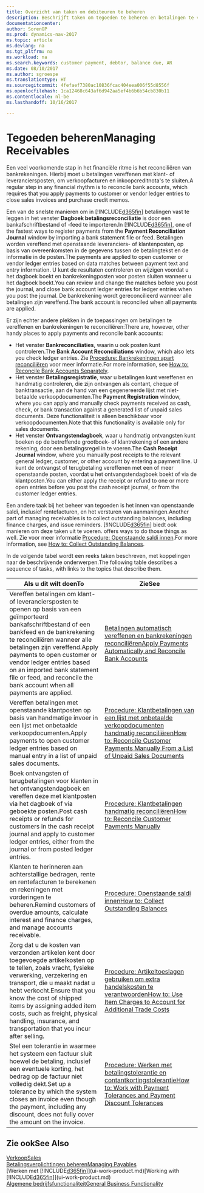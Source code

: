 ```yaml
---
title: Overzicht van taken om debiteuren te beheren
description: Beschrijft taken om tegoeden te beheren en betalingen te vereffenen met klanten- of leveranciersposten.
documentationcenter: 
author: SorenGP
ms.prod: dynamics-nav-2017
ms.topic: article
ms.devlang: na
ms.tgt_pltfrm: na
ms.workload: na
ms.search.keywords: customer payment, debtor, balance due, AR
ms.date: 08/10/2017
ms.author: sgroespe
ms.translationtype: HT
ms.sourcegitcommit: 4fefaef7380ac10836fcac404eea006f55d8556f
ms.openlocfilehash: 1ca12468c643af6d942aa5ef4b6b6b54cb830b11
ms.contentlocale: nl-be
ms.lasthandoff: 10/16/2017

---
```

# <a name="managing-receivables"></a><span data-ttu-id="37e03-103">Tegoeden beheren</span><span class="sxs-lookup"><span data-stu-id="37e03-103">Managing Receivables</span></span>
<span data-ttu-id="37e03-104">Een veel voorkomende stap in het financiële ritme is het reconciliëren van bankrekeningen. Hierbij moet u betalingen vereffenen met klant- of leveranciersposten, om verkoopfacturen en inkoopcreditnota's te sluiten.</span><span class="sxs-lookup"><span data-stu-id="37e03-104">A regular step in any financial rhythm is to reconcile bank accounts, which requires that you apply payments to customer or vendor ledger entries to close sales invoices and purchase credit memos.</span></span>  

<span data-ttu-id="37e03-105">Een van de snelste manieren om in [!INCLUDE[d365fin](includes/d365fin_md.md)] betalingen vast te leggen in het venster **Dagboek betalingsreconciliatie** is door een bankafschriftbestand of -feed te importeren.</span><span class="sxs-lookup"><span data-stu-id="37e03-105">In [!INCLUDE[d365fin](includes/d365fin_md.md)], one of the fastest ways to register payments from the **Payment Reconciliation Journal** window by importing a bank statement file or feed.</span></span> <span data-ttu-id="37e03-106">Betalingen worden vereffend met openstaande leveranciers- of klantenposten, op basis van overeenkomsten in de gegevens tussen de betalingtekst en de informatie in de posten.</span><span class="sxs-lookup"><span data-stu-id="37e03-106">The payments are applied to open customer or vendor ledger entries based on data matches between payment text and entry information.</span></span> <span data-ttu-id="37e03-107">U kunt de resultaten controleren en wijzigen voordat u het dagboek boekt en bankrekeningposten voor posten sluiten wanneer u het dagboek boekt.</span><span class="sxs-lookup"><span data-stu-id="37e03-107">You can review and change the matches before you post the journal, and close bank account ledger entries for ledger entries when you post the journal.</span></span> <span data-ttu-id="37e03-108">De bankrekening wordt gereconcilieerd wanneer alle betalingen zijn vereffend.</span><span class="sxs-lookup"><span data-stu-id="37e03-108">The bank account is reconciled when all payments are applied.</span></span>

<span data-ttu-id="37e03-109">Er zijn echter andere plekken in de toepassingen om betalingen te vereffenen en bankrekeningen te reconciliëren:</span><span class="sxs-lookup"><span data-stu-id="37e03-109">There are, however, other handy places to apply payments and reconcile bank accounts:</span></span>  

* <span data-ttu-id="37e03-110">Het venster **Bankreconciliaties**, waarin u ook posten kunt controleren.</span><span class="sxs-lookup"><span data-stu-id="37e03-110">The **Bank Account Reconciliations** window, which also lets you check ledger entries.</span></span> <span data-ttu-id="37e03-111">Zie [Procedure: Bankrekeningen apart reconciliëren](bank-how-reconcile-bank-accounts-separately.md) voor meer informatie.</span><span class="sxs-lookup"><span data-stu-id="37e03-111">For more information, see [How to: Reconcile Bank Accounts Separately](bank-how-reconcile-bank-accounts-separately.md).</span></span>  
* <span data-ttu-id="37e03-112">Het venster **Betalingsregistratie**, waar u betalingen kunt vereffenen en handmatig controleren, die zijn ontvangen als contant, cheque of banktransactie, aan de hand van een gegenereerde lijst met niet-betaalde verkoopdocumenten.</span><span class="sxs-lookup"><span data-stu-id="37e03-112">The **Payment Registration** window, where you can apply and manually check payments received as cash, check, or bank transaction against a generated list of unpaid sales documents.</span></span> <span data-ttu-id="37e03-113">Deze functionaliteit is alleen beschikbaar voor verkoopdocumenten.</span><span class="sxs-lookup"><span data-stu-id="37e03-113">Note that this functionality is available only for sales documents.</span></span>  
* <span data-ttu-id="37e03-114">Het venster **Ontvangstendagboek**, waar u handmatig ontvangsten kunt boeken op de betreffende grootboek- of klantrekening of een andere rekening, door een betalingsregel in te voeren.</span><span class="sxs-lookup"><span data-stu-id="37e03-114">The **Cash Receipt Journal** window, where you manually post receipts to the relevant general ledger, customer, or other account by entering a payment line.</span></span> <span data-ttu-id="37e03-115">U kunt de ontvangst of terugbetaling vereffenen met een of meer openstaande posten, voordat u het ontvangstendagboek boekt of via de klantposten.</span><span class="sxs-lookup"><span data-stu-id="37e03-115">You can either apply the receipt or refund to one or more open entries before you post the cash receipt journal, or from the customer ledger entries.</span></span>  

<span data-ttu-id="37e03-116">Een andere taak bij het beheer van tegoeden is het innen van openstaande saldi, inclusief rentefacturen, en het versturen van aanmaningen.</span><span class="sxs-lookup"><span data-stu-id="37e03-116">Another part of managing receivables is to collect outstanding balances, including finance charges, and issue reminders.</span></span> [!INCLUDE[d365fin](includes/d365fin_md.md)]<span data-ttu-id="37e03-117"> biedt ook manieren om deze taken uit te voeren.</span><span class="sxs-lookup"><span data-stu-id="37e03-117"> offers ways to do those things as well.</span></span> <span data-ttu-id="37e03-118">Zie voor meer informatie [Procedure: Openstaande saldi innen](receivables-collect-outstanding-balances.md).</span><span class="sxs-lookup"><span data-stu-id="37e03-118">For more information, see [How to: Collect Outstanding Balances](receivables-collect-outstanding-balances.md).</span></span>  

<span data-ttu-id="37e03-119">In de volgende tabel wordt een reeks taken beschreven, met koppelingen naar de beschrijvende onderwerpen.</span><span class="sxs-lookup"><span data-stu-id="37e03-119">The following table describes a sequence of tasks, with links to the topics that describe them.</span></span>  

| <span data-ttu-id="37e03-120">Als u dit wilt doen</span><span class="sxs-lookup"><span data-stu-id="37e03-120">To</span></span> | <span data-ttu-id="37e03-121">Zie</span><span class="sxs-lookup"><span data-stu-id="37e03-121">See</span></span> |
| --- | --- |
| <span data-ttu-id="37e03-122">Vereffen betalingen om klant- of leveranciersposten te openen op basis van een geïmporteerd bankafschriftbestand of een bankfeed en de bankrekening te reconciliëren wanneer alle betalingen zijn vereffend.</span><span class="sxs-lookup"><span data-stu-id="37e03-122">Apply payments to open customer or vendor ledger entries based on an imported bank statement file or feed, and reconcile the bank account when all payments are applied.</span></span> |[<span data-ttu-id="37e03-123">Betalingen automatisch vereffenen en bankrekeningen reconciliëren</span><span class="sxs-lookup"><span data-stu-id="37e03-123">Apply Payments Automatically and Reconcile Bank Accounts</span></span>](receivables-apply-payments-auto-reconcile-bank-accounts.md) |
| <span data-ttu-id="37e03-124">Vereffen betalingen met openstaande klantposten op basis van handmatige invoer in een lijst met onbetaalde verkoopdocumenten.</span><span class="sxs-lookup"><span data-stu-id="37e03-124">Apply payments to open customer ledger entries based on manual entry in a list of unpaid sales documents.</span></span> |[<span data-ttu-id="37e03-125">Procedure: Klantbetalingen van een lijst met onbetaalde verkoopdocumenten handmatig reconciliëren</span><span class="sxs-lookup"><span data-stu-id="37e03-125">How to: Reconcile Customer Payments Manually From a List of Unpaid Sales Documents</span></span>](receivables-how-reconcile-customer-payments-list-unpaid-sales-documents.md) |
| <span data-ttu-id="37e03-126">Boek ontvangsten of terugbetalingen voor klanten in het ontvangstendagboek en vereffen deze met klantposten via het dagboek of via geboekte posten.</span><span class="sxs-lookup"><span data-stu-id="37e03-126">Post cash receipts or refunds for customers in the cash receipt journal and apply to customer ledger entries, either from the journal or from posted ledger entries.</span></span> |[<span data-ttu-id="37e03-127">Procedure: Klantbetalingen handmatig reconciliëren</span><span class="sxs-lookup"><span data-stu-id="37e03-127">How to: Reconcile Customer Payments Manually</span></span>](receivables-how-apply-sales-transactions-manually.md) |
| <span data-ttu-id="37e03-128">Klanten te herinneren aan achterstallige bedragen, rente en rentefacturen te berekenen en rekeningen met vorderingen te beheren.</span><span class="sxs-lookup"><span data-stu-id="37e03-128">Remind customers of overdue amounts, calculate interest and finance charges, and manage accounts receivable.</span></span> |[<span data-ttu-id="37e03-129">Procedure: Openstaande saldi innen</span><span class="sxs-lookup"><span data-stu-id="37e03-129">How to: Collect Outstanding Balances</span></span>](receivables-collect-outstanding-balances.md) |
|<span data-ttu-id="37e03-130">Zorg dat u de kosten van verzonden artikelen kent door toegevoegde artikelkosten op te tellen, zoals vracht, fysieke verwerking, verzekering en transport, die u maakt nadat u hebt verkocht.</span><span class="sxs-lookup"><span data-stu-id="37e03-130">Ensure that you know the cost of shipped items by assigning added item costs, such as freight, physical handling, insurance, and transportation that you incur after selling.</span></span>|[<span data-ttu-id="37e03-131">Procedure: Artikeltoeslagen gebruiken om extra handelskosten te verantwoorden</span><span class="sxs-lookup"><span data-stu-id="37e03-131">How to: Use Item Charges to Account for Additional Trade Costs</span></span>](payables-how-assign-item-charges.md)|
|<span data-ttu-id="37e03-132">Stel een tolerantie in waarmee het systeem een factuur sluit hoewel de betaling, inclusief een eventuele korting, het bedrag op de factuur niet volledig dekt.</span><span class="sxs-lookup"><span data-stu-id="37e03-132">Set up a tolerance by which the system closes an invoice even though the payment, including any discount, does not fully cover the amount on the invoice.</span></span>|[<span data-ttu-id="37e03-133">Procedure: Werken met betalingstolerantie en contantkortingstolerantie</span><span class="sxs-lookup"><span data-stu-id="37e03-133">How to: Work with Payment Tolerances and Payment Discount Tolerances</span></span>](finance-payment-tolerance-and-payment-discount-tolerance.md)|
## <a name="see-also"></a><span data-ttu-id="37e03-134">Zie ook</span><span class="sxs-lookup"><span data-stu-id="37e03-134">See Also</span></span>
[<span data-ttu-id="37e03-135">Verkoop</span><span class="sxs-lookup"><span data-stu-id="37e03-135">Sales</span></span>](sales-manage-sales.md)  
[<span data-ttu-id="37e03-136">Betalingsverplichtingen beheren</span><span class="sxs-lookup"><span data-stu-id="37e03-136">Managing Payables</span></span>](payables-manage-payables.md)  
<span data-ttu-id="37e03-137">[Werken met [!INCLUDE[d365fin](includes/d365fin_md.md)]](ui-work-product.md)</span><span class="sxs-lookup"><span data-stu-id="37e03-137">[Working with [!INCLUDE[d365fin](includes/d365fin_md.md)]](ui-work-product.md)</span></span>  
[<span data-ttu-id="37e03-138">Algemene bedrijfsfunctionaliteit</span><span class="sxs-lookup"><span data-stu-id="37e03-138">General Business Functionality</span></span>](ui-across-business-areas.md)

